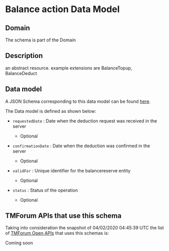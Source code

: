 # Balance action Data Model

## Domain

The  schema is part of the  Domain

## Description

an abstract resource. example extensions are BalanceTopup, BalanceDeduct

## Data model

A JSON Schema corresponding to this data model can be found
[here](https://github.com/tmforum-rand/schemas/blob/candidates/Customer/BalanceAction.schema.json).

The Data model is defined as shown below:
- `requestedDate` : Date when the deduction request was received in the server

  - Optional

- `confirmationDate` : Date when the deduction was confirmed in the server

  - Optional

- `validFor` : Unique identifier for the balancereserve entity

  - Optional

- `status` : Status of the operation

  - Optional





## TMForum APIs that use this schema

Taking into consideration the snapshot of 04/02/2020 04:45:39 UTC the list of [TMForum Open APIs](https://www.tmforum.org/open-apis/) that uses this schemas is:

Coming soon